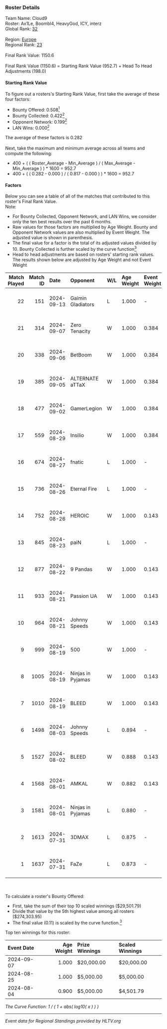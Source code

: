 ### Roster Details<br />
Team Name: Cloud9<br />
Roster: Ax1Le, Boombl4, HeavyGod, ICY, interz<br />
Global Rank: [32](../../standings_global_2024_09_18.md)<br />
<br />
Region: [Europe]( ../../standings_europe_2024_09_18.md)<br />
Regional Rank: [23]( ../../standings_europe_2024_09_18.md)<br />
<br />
Final Rank Value:  1150.6<br />
<br />
Final Rank Value (1150.6) = Starting Rank Value (952.7) + Head To Head Adjustments (198.0)<br />

#### Starting Rank Value<br />
To figure out a rosters's Starting Rank Value, first take the average of these four factors:<br />
- Bounty Offered: 0.508[<sup>1</sup>](#table2)
- Bounty Collected: 0.422[<sup>2</sup>](#table1)
- Opponent Network: 0.199[<sup>2</sup>](#table1)
- LAN Wins: 0.000[<sup>2</sup>](#table1)

The average of these factors is 0.282<br />
<br />
Next, take the maximum and minimum average across all teams and compute the following:<br />
- 400 + ( ( Roster_Average - Min_Average ) / ( Max_Average - Min_Average ) ) * 1600 = 952.7
- 400 + ( ( 0.282 - 0.000 ) / ( 0.817 - 0.000 ) ) * 1600 = 952.7


#### Factors<br />
Below you can see a table of all of the matches that contributed to this roster's Final Rank Value.<br />
Note:<br />

- For Bounty Collected, Opponent Network, and LAN Wins, we consider only the ten best results over the past 6 months.
- Raw values for those factors are multiplied by Age Weight. Bounty and Opponent Network values are also multiplied by Event Weight. The adjusted value is shown in parenthesis.
- The final value for a factor is the total of its adjusted values divided by 10. Bounty Collected is further scaled by the curve function[<sup>3</sup>](#curveFunction)
- Head to head adjustments are based on rosters' starting rank values. The results shown below are adjusted by Age Weight and not Event Weight
<span id="table1"></span><br />


| Match Played | Match ID | Date       | Opponent          | W/L | Age Weight | Event Weight | Bounty Collected | Opponent Network | LAN Wins  | H2H Adj. | Roster                                |
| -: | -: | :- | :- | :- | :- | :- | :- | :- | :- | -: | :- |
|           22 |      151 | 2024-09-13 | Gaimin Gladiators | L   | 1.000      | -            | -                | -                | -         |   -23.54 | Ax1Le, Boombl4, HeavyGod, ICY, interz |
|           21 |      314 | 2024-09-07 | Zero Tenacity     | W   | 1.000      | 0.384        | 0.168 (0.065)    | 1.000 (0.384)    | 0 (0.000) |    12.49 | Ax1Le, Boombl4, HeavyGod, ICY, interz |
|           20 |      338 | 2024-09-06 | BetBoom           | W   | 1.000      | 0.384        | 0.220 (0.085)    | 0.479 (0.184)    | 0 (0.000) |    20.05 | Ax1Le, Boombl4, HeavyGod, ICY, interz |
|           19 |      385 | 2024-09-05 | ALTERNATE aTTaX   | W   | 1.000      | 0.384        | 0.110 (0.042)    | 0.792 (0.304)    | 0 (0.000) |     9.26 | Ax1Le, Boombl4, HeavyGod, ICY, interz |
|           18 |      477 | 2024-09-02 | GamerLegion       | W   | 1.000      | 0.384        | 0.233 (0.090)    | 0.639 (0.245)    | 0 (0.000) |    15.11 | Ax1Le, Boombl4, HeavyGod, ICY, interz |
|           17 |      559 | 2024-08-29 | Insilio           | W   | 1.000      | 0.384        | 0.041 (0.016)    | 0.799 (0.307)    | 0 (0.000) |     8.34 | Ax1Le, Boombl4, HeavyGod, ICY, interz |
|           16 |      674 | 2024-08-27 | fnatic            | L   | 1.000      | -            | -                | -                | -         |    -6.54 | Ax1Le, Boombl4, HeavyGod, ICY, interz |
|           15 |      736 | 2024-08-26 | Eternal Fire      | L   | 1.000      | -            | -                | -                | -         |    -0.64 | Ax1Le, Boombl4, HeavyGod, ICY, interz |
|           14 |      752 | 2024-08-26 | HEROIC            | W   | 1.000      | 0.143        | 0.282 (0.040)    | -                | 0 (0.000) |    27.93 | Ax1Le, Boombl4, HeavyGod, ICY, interz |
|           13 |      845 | 2024-08-23 | paiN              | L   | 1.000      | -            | -                | -                | -         |    -1.81 | Ax1Le, Boombl4, HeavyGod, ICY, interz |
|           12 |      877 | 2024-08-22 | 9 Pandas          | W   | 1.000      | 0.143        | -                | 0.786 (0.112)    | 0 (0.000) |    17.56 | Ax1Le, Boombl4, HeavyGod, ICY, interz |
|           11 |      933 | 2024-08-21 | Passion UA        | W   | 1.000      | 0.143        | 0.174 (0.025)    | 1.000 (0.143)    | 0 (0.000) |    17.66 | Ax1Le, Boombl4, HeavyGod, ICY, interz |
|           10 |      964 | 2024-08-21 | Johnny Speeds     | W   | 1.000      | 0.143        | -                | 0.949 (0.136)    | 0 (0.000) |    18.50 | Ax1Le, Boombl4, HeavyGod, ICY, interz |
|            9 |      999 | 2024-08-19 | 500               | W   | 1.000      | -            | -                | -                | 0 (0.000) |     2.10 | Ax1Le, Boombl4, HeavyGod, ICY, interz |
|            8 |     1005 | 2024-08-19 | Ninjas in Pyjamas | W   | 1.000      | 0.143        | 0.230 (0.033)    | -                | -         |    28.49 | Ax1Le, Boombl4, HeavyGod, ICY, interz |
|            7 |     1010 | 2024-08-19 | BLEED             | W   | 1.000      | 0.143        | 0.106 (0.015)    | 0.653 (0.093)    | -         |    21.49 | Ax1Le, Boombl4, HeavyGod, ICY, interz |
|            6 |     1498 | 2024-08-03 | Johnny Speeds     | L   | 0.894      | -            | -                | -                | -         |    -7.94 | Ax1Le, Boombl4, HeavyGod, ICY, interz |
|            5 |     1527 | 2024-08-02 | BLEED             | W   | 0.888      | 0.143        | -                | 0.653 (0.083)    | -         |    22.41 | Ax1Le, Boombl4, HeavyGod, ICY, interz |
|            4 |     1568 | 2024-08-01 | AMKAL             | W   | 0.882      | 0.143        | 0.121 (0.015)    | -                | -         |    20.36 | Ax1Le, Boombl4, HeavyGod, ICY, interz |
|            3 |     1581 | 2024-08-01 | Ninjas in Pyjamas | L   | 0.880      | -            | -                | -                | -         |    -1.91 | Ax1Le, Boombl4, HeavyGod, ICY, interz |
|            2 |     1613 | 2024-07-31 | 3DMAX             | L   | 0.875      | -            | -                | -                | -         |    -1.08 | Ax1Le, Boombl4, HeavyGod, ICY, interz |
|            1 |     1637 | 2024-07-31 | FaZe              | L   | 0.873      | -            | -                | -                | -         |    -0.33 | Ax1Le, Boombl4, HeavyGod, ICY, interz |

<br />
<span id="table2"></span><br />
To calculate a roster's Bounty Offered:<br />

- First, take the sum of their top 10 scaled winnings ($29,501.79)
- Divide that value by the 5th highest value among all rosters ($274,303.95)
- The final value (0.11) is scaled by the curve function.[<sup>3</sup>](#curveFunction)

Top ten winnings for this roster:<br />

| Event Date | Age Weight | Prize Winnings | Scaled Winnings |
| :- | -: | :- | :- |
| 2024-09-07 |      1.000 | $20,000.00     | $20,000.00      |
| 2024-08-25 |      1.000 | $5,000.00      | $5,000.00       |
| 2024-08-04 |      0.900 | $5,000.00      | $4,501.79       |


<span id="curveFunction"></span>_The Curve Function: 1 / ( 1 + abs( log10( x ) ) )_<br />

---
_Event data for Regional Standings provided by HLTV.org_<br />

